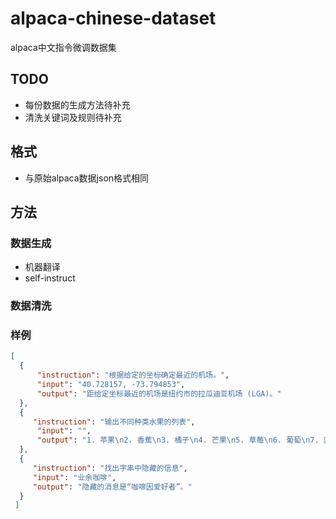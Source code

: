 # alpaca-chinese-dataset

alpaca中文指令微调数据集

## TODO
- 每份数据的生成方法待补充
- 清洗关键词及规则待补充

## 格式
- 与原始alpaca数据json格式相同

## 方法

### 数据生成
- 机器翻译
- self-instruct

### 数据清洗

### 样例

``` json
[
  {
      "instruction": "根据给定的坐标确定最近的机场。",
      "input": "40.728157, -73.794853",
      "output": "距给定坐标最近的机场是纽约市的拉瓜迪亚机场 (LGA)。"
  },
  {
     "instruction": "输出不同种类水果的列表",
      "input": "",
      "output": "1. 苹果\n2. 香蕉\n3. 橘子\n4. 芒果\n5. 草莓\n6. 葡萄\n7. 蓝莓\n8. 樱桃\n9. 猕猴桃\n10. 甜瓜\n11.菠萝\n12. 李子\n13.桃子"
  },
  {
     "instruction": "找出字串中隐藏的信息",
     "input": "业余咖啡",
     "output": "隐藏的消息是“咖啡因爱好者”。"
  }
 ]
```
